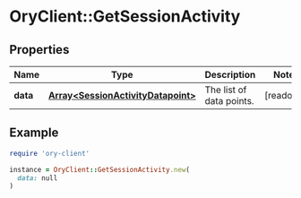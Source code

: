# OryClient::GetSessionActivity

## Properties

| Name | Type | Description | Notes |
| ---- | ---- | ----------- | ----- |
| **data** | [**Array&lt;SessionActivityDatapoint&gt;**](SessionActivityDatapoint.md) | The list of data points. | [readonly] |

## Example

```ruby
require 'ory-client'

instance = OryClient::GetSessionActivity.new(
  data: null
)
```

